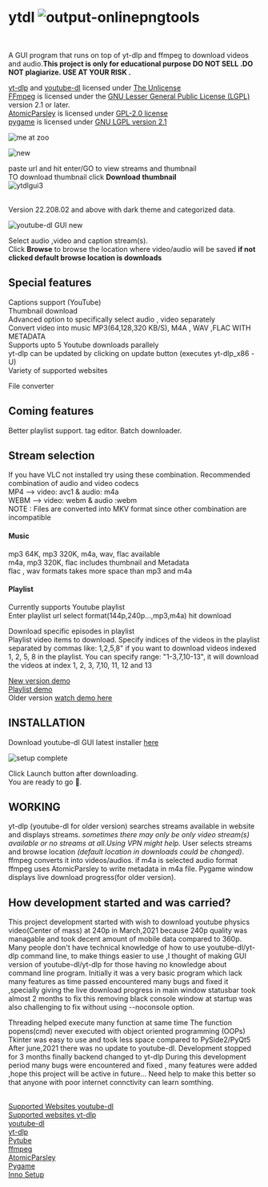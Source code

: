 # <br>ytdl ![output-onlinepngtools](https://user-images.githubusercontent.com/55890376/147201322-7cb830c8-9a47-4bbb-ad0b-d79d4c09b58a.png)
</br>


A GUI program that runs on top of yt-dlp and ffmpeg to download videos and audio.**This project is only for educational purpose DO NOT SELL .DO NOT 
plagiarize. USE AT YOUR RISK .**</br>

[yt-dlp](https://github.com/yt-dlp/yt-dlp) and [youtube-dl](https://github.com/ytdl-org/youtube-dl) licensed under [The Unlicense](https://unlicense.org/)</br>
[FFmpeg](https://ffmpeg.org/) is licensed under the [GNU Lesser General Public License (LGPL)](http://www.gnu.org/licenses/old-licenses/lgpl-2.1.html) version 2.1 or later.</br>
[AtomicParsley](https://github.com/wez/atomicparsley) is licensed under [GPL-2.0 license](https://github.com/wez/atomicparsley/blob/master/COPYING)</br>
[pygame](https://www.pygame.org/news) is licensed under  [GNU LGPL version 2.1](https://www.gnu.org/copyleft/lesser.html)

![me at zoo](https://user-images.githubusercontent.com/55890376/169775456-aefaea03-3018-44ab-a281-3355d885ec92.png)












![new](https://user-images.githubusercontent.com/55890376/148672374-69d952c3-3cb8-4193-b537-dac05f2a74b2.png)





paste url and hit enter/GO to view streams and thumbnail</br>
TO download thumbnail click **Download thumbnail**</br>
![ytdlgui3](https://user-images.githubusercontent.com/55890376/146916497-d6422aaa-ea57-4bdc-bf44-e336a1034aba.jpg)

<br>Version 22.208.02 and above with dark theme and categorized data.</br>

![youtube-dl GUI new](https://user-images.githubusercontent.com/55890376/154851022-a187920a-cd3e-4b81-8d4d-b4d77b1095d6.jpg)









Select audio ,video and caption stream(s).</br>
Click **Browse** to browse the location where video/audio will be saved **if not clicked default browse location is downloads**</br>

<h2>Special features</h2>
Captions support (YouTube)</br>
Thumbnail download </br>
Advanced option to specifically select audio , video separately </br>
Convert video into music MP3(64,128,320 KB/S), M4A , WAV ,FLAC WITH METADATA</br>
Supports upto 5 Youtube downloads parallely</br>
yt-dlp can be updated by clicking on update button (executes yt-dlp_x86 -U)</br>
Variety of supported websites</br>

File converter</br>

<h2>Coming features</h2>
Better playlist support.
tag editor.
Batch downloader.

<h2>Stream selection</h2>
If you have VLC not installed try using these combination.
Recommended combination of audio and video codecs<br />
MP4 -->   video: avc1 & audio: m4a <br />
WEBM -->  video: webm & audio :webm <br />
NOTE : Files are converted into MKV format since other combination are incompatible<br />

<h4>Music</h4>
mp3 64K, mp3 320K, m4a, wav, flac available<br />
m4a, mp3 320K, flac includes thumbnail and Metadata<br />
flac , wav formats takes more space than mp3 and m4a
<br />

<h4>Playlist</h4>
Currently supports Youtube playlist</br>
Enter playlist url select format(144p,240p...,mp3,m4a) hit download</br>

Download specific episodes in playlist</br>
Playlist video items to download. Specify indices of the videos in the playlist separated by commas like:
1,2,5,8" if you want to download videos indexed 1, 2, 5, 8 in the playlist. You can specify range: "1-3,7,10-13", it will download the videos at index 1, 2, 3, 7,10, 11, 12 and 13


[New version demo](https://drive.google.com/file/d/1OaQTnjXC8wvLKSkWYx_8j8pEyUu7IYXq/view?usp=sharing)</br>
[Playlist demo](https://user-images.githubusercontent.com/55890376/168638995-183ba08b-91ac-4a72-a6c1-bf152d71c0ea.mp4)</br>
Older version [watch demo here](https://user-images.githubusercontent.com/55890376/114445050-398c9100-9bed-11eb-9b17-aea0be0704d8.mp4)</br>

<h2>INSTALLATION</h2>

Download youtube-dl GUI latest installer [here](https://github.com/sourabhkv/ytdl/releases/latest)<br />


![setup complete](https://user-images.githubusercontent.com/55890376/156933091-b3e380c3-0673-4baa-9c1d-4667d5a52f4d.png)





Click Launch button after downloading.<br />
You are ready to go 🤘.<br />

<h2>WORKING</h2>

yt-dlp (youtube-dl for older version) searches streams available in website and displays streams.
*sometimes there may only be only video stream(s) available or no streams at all.Using VPN might help.*
User selects streams and browse location *(default location in downloads could be changed)*.
ffmpeg converts it into videos/audios.
if m4a is selected audio format ffmpeg uses AtomicParsley to write metadata in m4a file.
Pygame window displays live download progress(for older version).

<h2>How development started and was carried?</h2>
This project development started with wish to download youtube physics video(Center of mass) at 240p in March,2021 because 240p quality was managable and took decent amount of mobile data compared to 360p.
Many people don't have technical knowledge of how to use youtube-dl/yt-dlp command line, to make things easier to use ,I thought of making GUI version of youtube-dl/yt-dlp for those having no knowledge about command line program.
Initially it was a very basic program which lack many features as time passed encountered many bugs and fixed it ,specially giving the live download progress in main window statusbar took almost 2 months to fix this  removing black console window at startup  was also challenging to fix without using --noconsole option.

Threading helped execute many function at same time
The function popens(cmd) never executed with object oriented programming (OOPs)
Tkinter was easy to use and took less space compared to PySide2/PyQt5
After june,2021 there was no update to youtube-dl. Development stopped for 3 months finally backend changed to yt-dlp
During this development period many bugs were encountered and fixed , many features were added ,hope this project will be active in future...
Need help to make this better so that anyone with poor internet connctivity can learn somthing.



<br>[Supported Websites youtube-dl](http://ytdl-org.github.io/youtube-dl/supportedsites.html)</br>
[Supported websites yt-dlp](https://github.com/yt-dlp/yt-dlp/blob/master/supportedsites.md)</br>
[youtube-dl](https://github.com/ytdl-org/youtube-dl)<br />
[yt-dlp](https://github.com/yt-dlp/yt-dlp)<br />
[Pytube](https://pytube.io/en/latest/)<br />
[ffmpeg](https://ffmpeg.org/ffmpeg.html)<br />
[AtomicParsley](http://atomicparsley.sourceforge.net/)<br />
[Pygame](https://www.pygame.org/wiki/about)<br />
[Inno Setup](https://jrsoftware.org/isinfo.php)<br />
